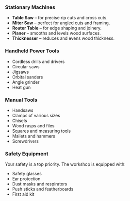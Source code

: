 
### Stationary Machines

- **Table Saw** – for precise rip cuts and cross cuts.
- **Miter Saw** – perfect for angled cuts and framing.
- **Router Table** – for edge shaping and joinery.
- **Planer** – smooths and levels wood surfaces.
- **Thicknesser** – reduces and evens wood thickness.

### Handheld Power Tools

- Cordless drills and drivers
- Circular saws
- Jigsaws
- Orbital sanders
- Angle grinder
- Heat gun

### Manual Tools

- Handsaws
- Clamps of various sizes
- Chisels
- Wood rasps and files
- Squares and measuring tools
- Mallets and hammers
- Screwdrivers

### Safety Equipment

Your safety is a top priority. The workshop is equipped with:

- Safety glasses
- Ear protection
- Dust masks and respirators
- Push sticks and featherboards
- First aid kit
